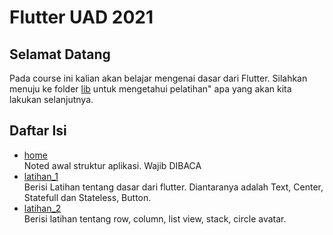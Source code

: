 # Flutter UAD 2021

## Selamat Datang

Pada course ini kalian akan belajar mengenai dasar dari Flutter. Silahkan menuju ke folder [lib](https://github.com/ekomrp177/flutterTIF/tree/Latihan1/lib) untuk mengetahui pelatihan" apa yang akan kita lakukan selanjutnya.

## Daftar Isi

- [home](https://github.com/ekomrp177/flutterTIF/tree/Latihan1/lib)</br>
  Noted awal struktur aplikasi. Wajib DIBACA
- [latihan_1](https://github.com/ekomrp177/flutterTIF/tree/Latihan1/lib/latihan_1)</br>
  Berisi Latihan tentang dasar dari flutter. Diantaranya adalah Text, Center, Statefull dan Stateless, Button.
- [latihan_2](https://github.com/ekomrp177/flutterTIF/tree/Latihan1/lib/latihan_2)</br>
  Berisi latihan tentang row, column, list view, stack, circle avatar.
